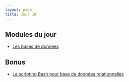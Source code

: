 ```yaml
---
layout: page
title: Jour 10
---
```


## Modules du jour
- [Les bases de données](../modules/010_bases-de-données.md)

## Bonus
- [Le scripting Bash pour base de données relationnelles](../modules/bonus_bash-bdd-rel.md)
